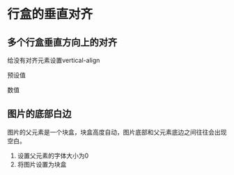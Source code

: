 # 行盒的垂直对齐

## 多个行盒垂直方向上的对齐

给没有对齐元素设置vertical-align 

预设值

数值

## 图片的底部白边

图片的父元素是一个块盒，块盒高度自动，图片底部和父元素底边之间往往会出现空白。

1. 设置父元素的字体大小为0
2. 将图片设置为块盒

